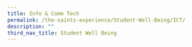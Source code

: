 ```yaml
---
title: Info & Comm Tech
permalink: /the-saints-experience/Student-Well-Being/ICT/
description: ""
third_nav_title: Student Well Being
---
```

